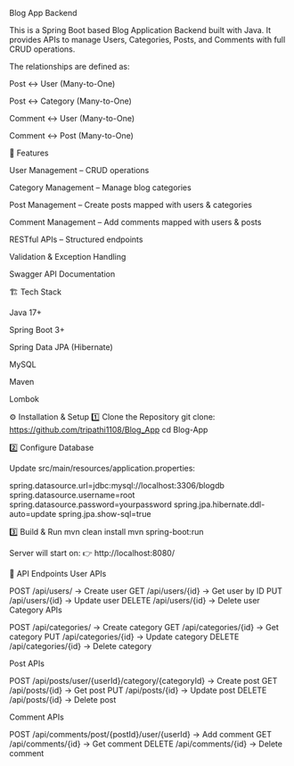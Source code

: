 Blog App Backend

This is a Spring Boot based Blog Application Backend built with Java.
It provides APIs to manage Users, Categories, Posts, and Comments with full CRUD operations.

The relationships are defined as:

Post ↔ User (Many-to-One)

Post ↔ Category (Many-to-One)

Comment ↔ User (Many-to-One)

Comment ↔ Post (Many-to-One)

🚀 Features

User Management – CRUD operations

Category Management – Manage blog categories

Post Management – Create posts mapped with users & categories

Comment Management – Add comments mapped with users & posts

RESTful APIs – Structured endpoints

Validation & Exception Handling

Swagger API Documentation

🏗️ Tech Stack

Java 17+

Spring Boot 3+

Spring Data JPA (Hibernate)

MySQL 

Maven

Lombok



⚙️ Installation & Setup
1️⃣ Clone the Repository
git clone: https://github.com/tripathi1108/Blog_App
cd Blog-App

2️⃣ Configure Database

Update src/main/resources/application.properties:

spring.datasource.url=jdbc:mysql://localhost:3306/blogdb
spring.datasource.username=root
spring.datasource.password=yourpassword
spring.jpa.hibernate.ddl-auto=update
spring.jpa.show-sql=true

3️⃣ Build & Run
mvn clean install
mvn spring-boot:run


Server will start on:
👉 http://localhost:8080/

📌 API Endpoints
User APIs

POST /api/users/ → Create user
GET /api/users/{id} → Get user by ID
PUT /api/users/{id} → Update user
DELETE /api/users/{id} → Delete user
Category APIs

POST /api/categories/ → Create category
GET /api/categories/{id} → Get category
PUT /api/categories/{id} → Update category
DELETE /api/categories/{id} → Delete category

Post APIs

POST /api/posts/user/{userId}/category/{categoryId} → Create post
GET /api/posts/{id} → Get post
PUT /api/posts/{id} → Update post
DELETE /api/posts/{id} → Delete post

Comment APIs

POST /api/comments/post/{postId}/user/{userId} → Add comment
GET /api/comments/{id} → Get comment
DELETE /api/comments/{id} → Delete comment

